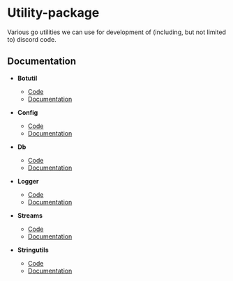 # Utility-package
Various go utilities we can use for development of (including, but not limited to) discord code.  
  
  
## Documentation
- **Botutil**  
  - [Code](https://github.com/Floor-Gang/utilpkg/tree/production/botutil)  
  - [Documentation](https://godoc.org/github.com/Floor-Gang/utilpkg/botutil)    
  
- **Config**  
  - [Code](https://github.com/Floor-Gang/utilpkg/tree/production/config)  
  - [Documentation](https://godoc.org/github.com/Floor-Gang/utilpkg/config)  
    
- **Db**  
  - [Code](https://github.com/Floor-Gang/utilpkg/tree/production/db)  
  - [Documentation](https://godoc.org/github.com/Floor-Gang/utilpkg/db)  
    
- **Logger**
  - [Code](https://github.com/Floor-Gang/utilpkg/tree/production/logger)  
  - [Documentation](https://godoc.org/github.com/Floor-Gang/utilpkg/logger)  
    
- **Streams**
  - [Code](https://github.com/Floor-Gang/utilpkg/blob/production/streams)  
  - [Documentation](https://godoc.org/github.com/Floor-Gang/utilpkg/streams)  
    
- **Stringutils**
  - [Code](https://github.com/Floor-Gang/utilpkg/blob/production/stringutil)  
  - [Documentation](https://godoc.org/github.com/Floor-Gang/utilpkg/stringutil)    
  